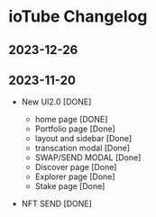 # ioTube Changelog
## 2023-12-26

## 2023-11-20

- New UI2.0 [DONE]
  - home page [DONE]
  - Portfolio page [Done]
  - layout and sidebar [Done]
  - transcation modal [Done]
  - SWAP/SEND MODAL [Done]
  - Discover page [Done]
  - Explorer page [Done]
  - Stake page [Done]

- NFT SEND [DONE]